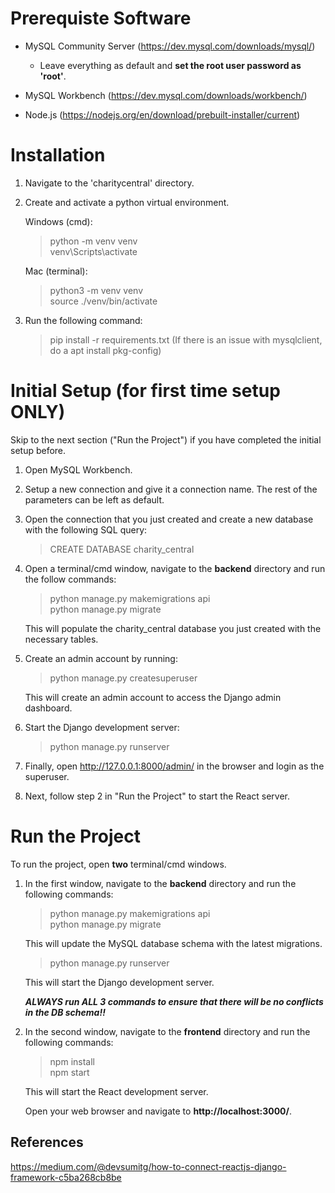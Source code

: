 # Prerequiste Software
- MySQL Community Server (https://dev.mysql.com/downloads/mysql/)
  
  - Leave everything as default and **set the root user password as 'root'**.
    
- MySQL Workbench (https://dev.mysql.com/downloads/workbench/)
- Node.js (https://nodejs.org/en/download/prebuilt-installer/current)

# Installation
1. Navigate to the 'charitycentral' directory.
2. Create and activate a python virtual environment.
   
   Windows (cmd):
   > python -m venv venv  
   > venv\Scripts\activate
   
   Mac (terminal):
   > python3 -m venv venv  
   > source ./venv/bin/activate
   
4. Run the following command:
   > pip install -r requirements.txt
   (If there is an issue with mysqlclient, do a apt install pkg-config)
   

# Initial Setup (for first time setup ONLY)
Skip to the next section ("Run the Project") if you have completed the initial setup before.

1. Open MySQL Workbench.
   
2. Setup a new connection and give it a connection name. The rest of the parameters can be left as default.

3. Open the connection that you just created and create a new database with the following SQL query:
   > CREATE DATABASE charity_central

4. Open a terminal/cmd window, navigate to the **backend** directory and run the follow commands:
   > python manage.py makemigrations api  
   > python manage.py migrate

   This will populate the charity_central database you just created with the necessary tables.

5. Create an admin account by running:
   > python manage.py createsuperuser

   This will create an admin account to access the Django admin dashboard.

6. Start the Django development server:
   > python manage.py runserver

7. Finally, open http://127.0.0.1:8000/admin/ in the browser and login as the superuser.

8. Next, follow step 2 in "Run the Project" to start the React server.


# Run the Project
To run the project, open **two** terminal/cmd windows.

1. In the first window, navigate to the **backend** directory and run the following commands:
   > python manage.py makemigrations api  
   > python manage.py migrate
   
   This will update the MySQL database schema with the latest migrations.
   
   > python manage.py runserver
   
   This will start the Django development server.

   ***ALWAYS run ALL 3 commands to ensure that there will be no conflicts in the DB schema!!***

2. In the second window, navigate to the **frontend** directory and run the following commands:
   > npm install  
   > npm start
   
   This will start the React development server.

   Open your web browser and navigate to **http://localhost:3000/**. 


## References
https://medium.com/@devsumitg/how-to-connect-reactjs-django-framework-c5ba268cb8be
